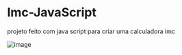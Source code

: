 # Imc-JavaScript
projeto feito com java script para criar uma calculadora imc

![image](https://user-images.githubusercontent.com/77518236/211311099-a042892e-cbc6-4f7c-9178-eb3bf3af2011.png)

